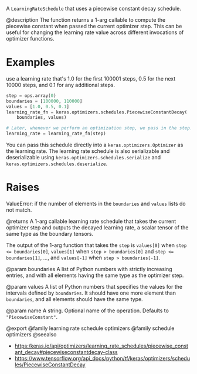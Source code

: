 A `LearningRateSchedule` that uses a piecewise constant decay schedule.

@description
The function returns a 1-arg callable to compute the piecewise constant
when passed the current optimizer step. This can be useful for changing the
learning rate value across different invocations of optimizer functions.

# Examples
use a learning rate that's 1.0 for the first 100001 steps, 0.5
    for the next 10000 steps, and 0.1 for any additional steps.

```python
step = ops.array(0)
boundaries = [100000, 110000]
values = [1.0, 0.5, 0.1]
learning_rate_fn = keras.optimizers.schedules.PiecewiseConstantDecay(
    boundaries, values)

# Later, whenever we perform an optimization step, we pass in the step.
learning_rate = learning_rate_fn(step)
```

You can pass this schedule directly into a `keras.optimizers.Optimizer`
as the learning rate. The learning rate schedule is also serializable and
deserializable using `keras.optimizers.schedules.serialize` and
`keras.optimizers.schedules.deserialize`.

# Raises
ValueError: if the number of elements in the `boundaries` and `values`
lists do not match.

@returns
A 1-arg callable learning rate schedule that takes the current optimizer
step and outputs the decayed learning rate, a scalar tensor of the
same type as the boundary tensors.

The output of the 1-arg function that takes the `step`
is `values[0]` when `step <= boundaries[0]`,
`values[1]` when `step > boundaries[0]` and `step <= boundaries[1]`,
..., and `values[-1]` when `step > boundaries[-1]`.

@param boundaries
A list of Python numbers with strictly increasing
entries, and with all elements having the same type as the
optimizer step.

@param values
A list of Python numbers that specifies the values for the
intervals defined by `boundaries`. It should have one more
element than `boundaries`, and all elements should have the same
type.

@param name
A string. Optional name of the operation. Defaults to
`"PiecewiseConstant"`.

@export
@family learning rate schedule optimizers
@family schedule optimizers
@seealso
+ <https:/keras.io/api/optimizers/learning_rate_schedules/piecewise_constant_decay#piecewiseconstantdecay-class>
+ <https://www.tensorflow.org/api_docs/python/tf/keras/optimizers/schedules/PiecewiseConstantDecay>
